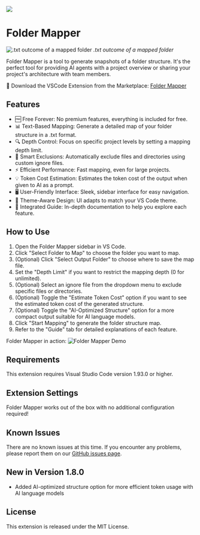 ![](https://i.imgur.com/mbzKCXS.png)

# Folder Mapper

<p>
    <img src="https://i.imgur.com/vd2MP95.png" alt=".txt outcome of a mapped folder">
    <em>.txt outcome of a mapped folder</em>
</p>

Folder Mapper is a tool to generate snapshots of a folder structure. It's the perfect tool for providing AI agents with a project overview or sharing your project's architecture with team members.

🔽 Download the VSCode Extension from the Marketplace: [Folder Mapper](https://marketplace.visualstudio.com/items?itemName=m0n0t0ny.folder-mapper)

## Features

- 🆓 Free Forever: No premium features, everything is included for free.
- 📊 Text-Based Mapping: Generate a detailed map of your folder structure in a .txt format.
- 🔍 Depth Control: Focus on specific project levels by setting a mapping depth limit.
- 🚫 Smart Exclusions: Automatically exclude files and directories using custom ignore files.
- ⚡ Efficient Performance: Fast mapping, even for large projects.
- 💡 Token Cost Estimation: Estimates the token cost of the output when given to AI as a prompt.
- 🖥️ User-Friendly Interface: Sleek, sidebar interface for easy navigation.
- 🎨 Theme-Aware Design: UI adapts to match your VS Code theme.
- 📘 Integrated Guide: In-depth documentation to help you explore each feature.

## How to Use

1. Open the Folder Mapper sidebar in VS Code.
2. Click "Select Folder to Map" to choose the folder you want to map.
3. (Optional) Click "Select Output Folder" to choose where to save the map file.
4. Set the "Depth Limit" if you want to restrict the mapping depth (0 for unlimited).
5. (Optional) Select an ignore file from the dropdown menu to exclude specific files or directories.
6. (Optional) Toggle the "Estimate Token Cost" option if you want to see the estimated token cost of the generated structure.
7. (Optional) Toggle the "AI-Optimized Structure" option for a more compact output suitable for AI language models.
8. Click "Start Mapping" to generate the folder structure map.
9. Refer to the "Guide" tab for detailed explanations of each feature.

Folder Mapper in action:
![Folder Mapper Demo](https://i.imgur.com/ResAvIt.gif)

## Requirements

This extension requires Visual Studio Code version 1.93.0 or higher.

## Extension Settings

Folder Mapper works out of the box with no additional configuration required!

## Known Issues

There are no known issues at this time. If you encounter any problems, please report them on our [GitHub issues page](https://github.com/m0n0t0ny/folder-mapper/issues).

## New in Version 1.8.0

- Added AI-optimized structure option for more efficient token usage with AI language models

## License

This extension is released under the MIT License.